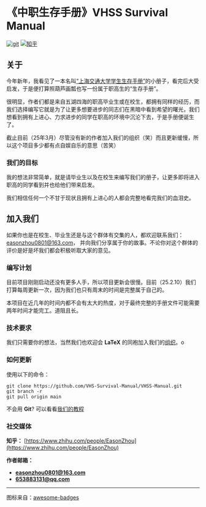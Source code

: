 # **《中职生存手册》VHSS Survival Manual**

<p>
  <a href="https://github.com/VHSchool-Survival-Manual/"><img src="https://img.shields.io/badge/GIT-E44C30?style=for-the-badge&logo=git&logoColor=white" alt="git"></a>
  <a href="https://www.zhihu.com/people/EasonZhou"><img src="https://img.shields.io/badge/知乎-0079FF.svg?style=plastic&logo=zhihu&logoColor=white" alt="知乎"></a>
</p>

## **关于**

今年新年，我看见了一本名叫[“上海交通大学学生生存手册”](https://survivesjtu.gitbook.io/survivesjtumanual)的小册子，看完后大受启发，于是便打算照葫芦画瓢也写一份属于职高生的“生存手册”。

很明显，作者们都是来自五湖四海的职高毕业生或在校生，都拥有同样的经历，而我们选择编写它就是为了让更多想要进步的同志们在黑暗中看到希望的曙光，我们想看到拥有上进心、力求进步的同学在职高的环境中沉沦下去，于是手册便诞生了。

截止目前（25年3月）尽管没有新的作者加入我们的组织（笑）而且更新缓慢，所以这个项目多少都有点自娱自乐的意思（苦笑）

### **我们的目标**

我的想法非常简单，就是请毕业生以及在校生来编写我们的册子，让更多即将进入职高的同学看到并也给他们带来启发。

我们相信任何一个不甘于现状且拥有上进心的人都会完整地看完我们的血泪史。

## **加入我们**

如果你也是在校生、毕业生还是与这个群体有交集的人，都欢迎联系我们：easonzhou0801@163.com，
并向我们分享属于你的故事。不论你对这个群体的评价是好是坏我们都会积极听取大家的意见。

### **编写计划**

目前项目刚刚启动还没有更多人手，所以项目更新会很慢。目前（25.2.10）我们打算每周更新一次，因为我们也只有周末的时间是完整属于自己的。

本项目在近几年的时间内都不会有太大的热度，对于最终完整的手册文件可能需要两年时间才能完工。道阻且长。

### **技术要求**

我们只需要你的想法，当然我们也欢迎会 **LaTeX** 的同袍加入我们的[组织](https://github.com/VHSchool-Survival-Manual/)。o

### **如何更新**

使用以下的命令：

```git
git clone https://github.com/VHS-Survival-Manual/VHSS-Manual.git
git branch -r
git pull origin main
```
不会用 **Git**? 可以看看[我们的教程](https://github.com/VHSchool-Survival-Manual/our-tutorials/Git/)

### **社交媒体**

**知乎：** [https://www.zhihu.com/people/EasonZhou](https://www.zhihu.com/people/EasonZhou)

**作者邮箱：**
- **easonzhou0801@163.com**
- **653883131@qq.com**

---

图标来自：[awesome-badges](https://github.com/Envoy-VC/awesome-badges)
